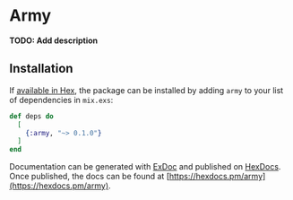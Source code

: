 # Army

**TODO: Add description**

## Installation

If [available in Hex](https://hex.pm/docs/publish), the package can be installed
by adding `army` to your list of dependencies in `mix.exs`:

```elixir
def deps do
  [
    {:army, "~> 0.1.0"}
  ]
end
```

Documentation can be generated with [ExDoc](https://github.com/elixir-lang/ex_doc)
and published on [HexDocs](https://hexdocs.pm). Once published, the docs can
be found at [https://hexdocs.pm/army](https://hexdocs.pm/army).

